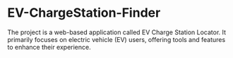# EV-ChargeStation-Finder
The project is a web-based application called EV Charge Station Locator. It primarily focuses on electric vehicle (EV) users, offering tools and features to enhance their experience.
